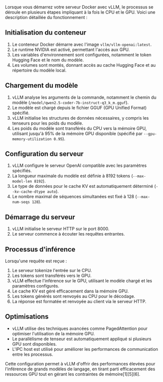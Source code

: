 Lorsque vous démarrez votre serveur Docker avec vLLM, le processus se déroule en plusieurs étapes impliquant à la fois le CPU et le GPU. Voici une description détaillée du fonctionnement :

## Initialisation du conteneur

1. Le conteneur Docker démarre avec l'image `vllm/vllm-openai:latest`.
2. Le runtime NVIDIA est activé, permettant l'accès aux GPU.
3. Les variables d'environnement sont configurées, notamment le token Hugging Face et le nom du modèle.
4. Les volumes sont montés, donnant accès au cache Hugging Face et au répertoire du modèle local.

## Chargement du modèle

1. vLLM analyse les arguments de la commande, notamment le chemin du modèle (`/model/qwen2.5-coder-7b-instruct-q3_k_m.gguf`).
2. Le modèle est chargé depuis le fichier GGUF (GPU Unified Format) spécifié.
3. vLLM initialise les structures de données nécessaires, y compris les tenseurs pour les poids du modèle.
4. Les poids du modèle sont transférés du CPU vers la mémoire GPU, utilisant jusqu'à 95% de la mémoire GPU disponible (spécifié par `--gpu-memory-utilization 0.95`).

## Configuration du serveur

1. vLLM configure le serveur OpenAI compatible avec les paramètres spécifiés.
2. La longueur maximale du modèle est définie à 8192 tokens (`--max-model-len 8192`).
3. Le type de données pour le cache KV est automatiquement déterminé (`--kv-cache-dtype auto`).
4. Le nombre maximal de séquences simultanées est fixé à 128 (`--max-num-seqs 128`).

## Démarrage du serveur

1. vLLM initialise le serveur HTTP sur le port 8000.
2. Le serveur commence à écouter les requêtes entrantes.

## Processus d'inférence

Lorsqu'une requête est reçue :

1. Le serveur tokenize l'entrée sur le CPU.
2. Les tokens sont transférés vers le GPU.
3. vLLM effectue l'inférence sur le GPU, utilisant le modèle chargé et les paramètres configurés.
4. Le cache KV est géré efficacement dans la mémoire GPU.
5. Les tokens générés sont renvoyés au CPU pour le décodage.
6. La réponse est formatée et renvoyée au client via le serveur HTTP.

## Optimisations

- vLLM utilise des techniques avancées comme PagedAttention pour optimiser l'utilisation de la mémoire GPU.
- Le parallélisme de tenseur est automatiquement appliqué si plusieurs GPU sont disponibles.
- L'IPC host est utilisé pour améliorer les performances de communication entre les processus.

Cette configuration permet à vLLM d'offrir des performances élevées pour l'inférence de grands modèles de langage, en tirant parti efficacement des ressources GPU tout en gérant les contraintes de mémoire[1][5][6].
